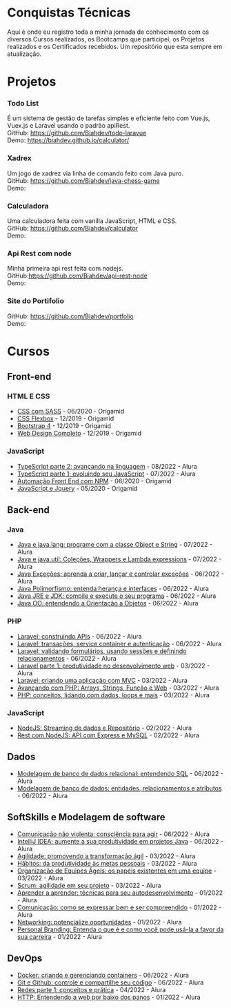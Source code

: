 # Conquistas Técnicas

Aqui é onde eu registro toda a minha jornada de conhecimento com os diversos Cursos realizados, os Bootcamps que participei, os Projetos realizados e os Certificados recebidos. Um repositório que esta sempre em atualização.

# Projetos
### Todo List
É um sistema de gestão de tarefas simples e eficiente feito com Vue.js, Vuex.js e Laravel usando o padrão apiRest.
<br/>
GitHub: https://github.com/Biahdev/todo-laravue
<br/>
Demo: https://biahdev.github.io/calculator/

### Xadrex
Um jogo de xadrez via linha de comando feito com Java puro.
<br/>
GitHub: https://github.com/Biahdev/java-chess-game
<br/>
Demo:

### Calculadora
Uma calculadora feita com vanilla JavaScript, HTML e CSS.
<br/>
GitHub: https://github.com/Biahdev/calculator
<br/>
Demo:

### Api Rest com node
Minha primeira api rest feita com nodejs.
<br/>
GitHub:https://github.com/Biahdev/api-rest-node
<br/>
Demo:

### Site do Portifolio
GitHub: https://github.com/Biahdev/portfolio
<br/>
Demo:

# Cursos
## Front-end
### **HTML E CSS**
- [CSS com SASS](https://www.origamid.com/certificate/356134ab) - 06/2020 - Origamid
- [CSS Flexbox](https://www.origamid.com/certificate/65d8202e) - 12/2019 - Origamid
- [Bootstrap 4](https://www.origamid.com/certificate/802e09f4) - 12/2019 - Origamid
- [Web Design Completo](https://www.origamid.com/certificate/24cf0537) - 12/2019 - Origamid

### **JavaScript**
- [TypeScript parte 2: avançando na linguagem](https://cursos.alura.com.br/user/biahdev/course/typescript-avancando-linguagem/certificate) - 08/2022 - Alura
- [TypeScript parte 1: evoluindo seu JavaScript](https://cursos.alura.com.br/user/biahdev/course/typescript-evoluindo-javascript/certificate) - 07/2022 - Alura
- [Automação Front End com NPM](https://www.origamid.com/certificate/a7e58404) - 06/2020 - Origamid
- [JavaScript e Jquery](https://www.origamid.com/certificate/c854577a) - 05/2020 - Origamid


## Back-end
### **Java**
- [Java e java.lang: programe com a classe Object e String](https://cursos.alura.com.br/user/biahdev/course/java-pacotes-e-java-lang/certificate) - 07/2022 - Alura
- [Java e java.util: Coleções, Wrappers e Lambda expressions](https://cursos.alura.com.br/user/biahdev/course/java-util-lambdas/certificate) - 07/2022 - Alura
- [Java Exceções: aprenda a criar, lançar e controlar exceções](https://cursos.alura.com.br/user/biahdev/course/java-excecoes/certificate) - 06/2022 - Alura
- [Java Polimorfismo: entenda herança e interfaces](https://cursos.alura.com.br/user/biahdev/course/java-heranca-interfaces-polimorfismo/certificate) - 06/2022 - Alura
- [Java JRE e JDK: compile e execute o seu programa](https://cursos.alura.com.br/user/biahdev/course/java-primeiros-passos/certificate) - 06/2022 - Alura
- [Java OO: entendendo a Orientação a Objetos](https://cursos.alura.com.br/user/biahdev/course/java-introducao-orientacao-objetos/certificate) - 06/2022 - Alura



### **PHP**
- [Laravel: construindo APIs](https://cursos.alura.com.br/user/biahdev/course/laravel-construindo-apis/certificate) - 06/2022 - Alura
- [Laravel: transações, service container e autenticação](https://cursos.alura.com.br/user/biahdev/course/laravel-transacoes-service-container-autenticacao/certificate) - 06/2022 - Alura
- [Laravel: validando formulários, usando sessões e definindo relacionamentos](https://cursos.alura.com.br/user/biahdev/course/laravel-formularios-sessoes-relacionamentos/certificate) - 06/2022 - Alura
- [Laravel parte 1: produtividade no desenvolvimento web](https://cursos.alura.com.br/user/biahdev/course/laravel-produtividade-desenvolvimento-web/certificate) - 03/2022 - Alura
- [Laravel: criando uma aplicação com MVC](https://cursos.alura.com.br/user/biahdev/course/laravel-criando-aplicacao-mvc/certificate) - 03/2022 - Alura
- [Avançando com PHP: Arrays, Strings, Função e Web](https://cursos.alura.com.br/user/biahdev/course/php-arrays-strings-funcoes/certificate) - 03/2022 - Alura
- [PHP: conceitos, lidando com dados, loops e mais](https://cursos.alura.com.br/certificate/biahdev/php-primeiros-passos) - 03/2022 - Alura


### **JavaScript**
- [NodeJS: Streaming de dados e Repositório](https://cursos.alura.com.br/user/biahdev/course/nodejs-streaming-dados/certificate) - 02/2022 - Alura
- [Rest com NodeJS: API com Express e MySQL](https://cursos.alura.com.br/user/biahdev/course/node-rest-api/certificate) - 02/2022 - Alura


## Dados
- [Modelagem de banco de dados relacional: entendendo SQL](https://cursos.alura.com.br/user/biahdev/course/modelagem-banco-dados-relacional-sql/certificate) - 06/2022 - Alura
- [Modelagem de banco de dados: entidades, relacionamentos e atributos](https://cursos.alura.com.br/certificate/biahdev/modelagem-banco-dados-entidades-relacionamentos-atributos) - 06/2022 - Alura


## SoftSkills e Modelagem de software
- [Comunicação não violenta: consciência para agir](https://cursos.alura.com.br/user/biahdev/course/comunicacao-nao-violenta/certificate) - 06/2022 - Alura
- [IntelliJ IDEA: aumente a sua produtividade em projetos Java](https://cursos.alura.com.br/user/biahdev/course/intellij-idea-truques-para-aumentar-sua-produtividade-em-projetos-java/certificate) - 06/2022 - Alura
- [Agilidade: promovendo a transformação ágil](https://cursos.alura.com.br/user/biahdev/course/fundamentos-agilidade/certificate) - 03/2022 - Alura
- [Hábitos: da produtividade às metas pessoais](https://cursos.alura.com.br/user/biahdev/course/habitos/certificate) - 03/2022 - Alura
- [Organização de Equipes Ágeis: os papéis existentes em uma equipe](https://cursos.alura.com.br/user/biahdev/course/organizando-equipes-ageis/certificate) - 03/2022 - Alura
- [Scrum: agilidade em seu projeto](https://cursos.alura.com.br/user/biahdev/course/agile-scrum/certificate) - 03/2022 - Alura
- [Aprender a aprender: técnicas para seu autodesenvolvimento](https://cursos.alura.com.br/user/biahdev/course/fundamentos-agilidade/certificate) - 01/2022 - Alura
- [Comunicação: como se expressar bem e ser compreendido](https://cursos.alura.com.br/user/biahdev/course/comunicacao/certificate) - 01/2022 - Alura
- [Networking: potencialize oportunidades](https://cursos.alura.com.br/user/biahdev/course/networking/certificate) - 01/2022 - Alura
- [Personal Branding: Entenda o que é e como você pode usá-la a favor da sua carreira](https://cursos.alura.com.br/user/biahdev/course/personal-branding/certificate) - 01/2022 - Alura
  

## DevOps
- [Docker: criando e gerenciando containers](https://cursos.alura.com.br/user/biahdev/course/docker-criando-gerenciando-containers/certificate) - 06/2022 - Alura
- [Git e Github: controle e compartilhe seu código](https://cursos.alura.com.br/user/biahdev/course/git-github-controle-de-versao/certificate) - 06/2022 - Alura
- [Redes parte 1: conceitos e prática](https://cursos.alura.com.br/user/biahdev/course/redes-introducao/certificate) - 04/2022 - Alura
- [HTTP: Entendendo a web por baixo dos panos](https://cursos.alura.com.br/user/biahdev/course/http-fundamentos/certificate) - 01/2022 - Alura

